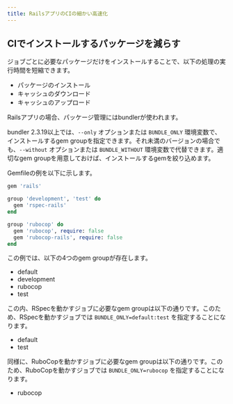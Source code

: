```yaml
---
title: RailsアプリのCIの細かい高速化
---
```


## CIでインストールするパッケージを減らす

ジョブごとに必要なパッケージだけをインストールすることで、以下の処理の実行時間を短縮できます。

- パッケージのインストール
- キャッシュのダウンロード
- キャッシュのアップロード

Railsアプリの場合、パッケージ管理にはbundlerが使われます。

bundler 2.3.19以上では、`--only` オプションまたは `BUNDLE_ONLY` 環境変数で、インストールするgem groupを指定できます。それ未満のバージョンの場合でも、`--without` オプションまたは `BUNDLE_WITHOUT` 環境変数で代替できます。適切なgem groupを用意しておけば、インストールするgemを絞り込めます。

Gemfileの例を以下に示します。

```ruby
gem 'rails'

group 'development', 'test' do
  gem 'rspec-rails'
end

group 'rubocop' do
  gem 'rubocop', require: false
  gem 'rubocop-rails', require: false
end
```

この例では、以下の4つのgem groupが存在します。

- default
- development
- rubocop
- test

この内、RSpecを動かすジョブに必要なgem groupは以下の通りです。このため、RSpecを動かすジョブでは `BUNDLE_ONLY=default:test` を指定することになります。

- default
- test

同様に、RuboCopを動かすジョブに必要なgem groupは以下の通りです。このため、RuboCopを動かすジョブでは `BUNDLE_ONLY=rubocop` を指定することになります。

- rubocop

